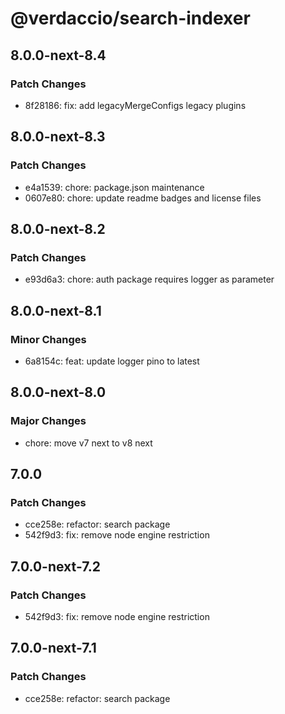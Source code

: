 # @verdaccio/search-indexer

## 8.0.0-next-8.4

### Patch Changes

- 8f28186: fix: add legacyMergeConfigs legacy plugins

## 8.0.0-next-8.3

### Patch Changes

- e4a1539: chore: package.json maintenance
- 0607e80: chore: update readme badges and license files

## 8.0.0-next-8.2

### Patch Changes

- e93d6a3: chore: auth package requires logger as parameter

## 8.0.0-next-8.1

### Minor Changes

- 6a8154c: feat: update logger pino to latest

## 8.0.0-next-8.0

### Major Changes

- chore: move v7 next to v8 next

## 7.0.0

### Patch Changes

- cce258e: refactor: search package
- 542f9d3: fix: remove node engine restriction

## 7.0.0-next-7.2

### Patch Changes

- 542f9d3: fix: remove node engine restriction

## 7.0.0-next-7.1

### Patch Changes

- cce258e: refactor: search package
